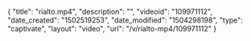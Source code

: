 {
    "title": "rialto.mp4",
    "description": "",
    "videoid": "109971112",
    "date_created": "1502519253",
    "date_modified": "1504298198",
    "type": "captivate",
    "layout": "video",
    "url": "\/v\/rialto-mp4\/109971112"
}